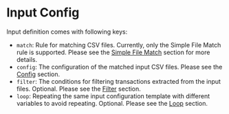 # Input Config

Input definition comes with following keys:

- `match`: Rule for matching CSV files. Currently, only the Simple File Match rule is supported. Please see the [Simple File Match](./match.md) section for more details.
- `config`: The configuration of the matched input CSV files. Please see the [Config](./config.md) section.
- `filter`: The conditions for filtering transactions extracted from the input files. Optional. Please see the [Filter](./filter.md) section.
- `loop`: Repeating the same input configuration template with different variables to avoid repeating. Optional. Please see the [Loop](./loop.md) section.
